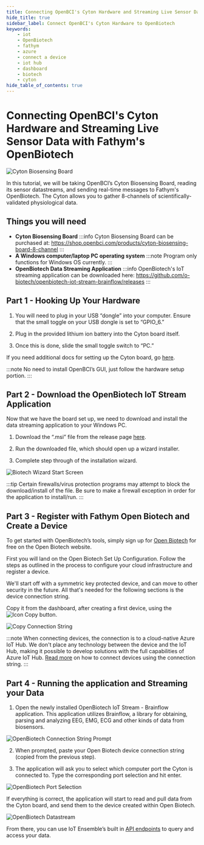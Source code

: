 ```yaml
---
title: Connecting OpenBCI's Cyton Hardware and Streaming Live Sensor Data with OpenBiotech
hide_title: true
sidebar_label: Connect OpenBCI's Cyton Hardware to OpenBiotech
keywords:
    - iot
    - OpenBiotech
    - fathym
    - azure
    - connect a device
    - iot hub
    - dashboard
    - biotech
    - cyton
hide_table_of_contents: true
---
```


# Connecting OpenBCI's Cyton Hardware and Streaming Live Sensor Data with Fathym's OpenBiotech

![Cyton Biosensing Board](https://www.fathym.com/iot/img/cyton_biosensing_board.png)

In this tutorial, we will be taking OpenBCI’s Cyton Biosensing Board, reading its sensor datastreams, and sending real-time messages to Fathym's OpenBiotech. The Cyton allows you to gather 8-channels of scientifically-validated physiological data.

## Things you will need

- **Cyton Biosensing Board** 
:::info
Cyton Biosensing Board can be purchased at: https://shop.openbci.com/products/cyton-biosensing-board-8-channel
:::
- **A Windows computer/laptop PC operating system**
:::note
Program only functions for Windows OS currently. 
:::
- **OpenBiotech Data Streaming Application**
:::info
OpenBiotech's IoT streaming application can be downloaded here: https://github.com/o-biotech/openbiotech-iot-stream-brainflow/releases
:::

## Part 1 - Hooking Up Your Hardware
1. You will need to plug in your USB “dongle” into your computer. Ensure that the small toggle on your USB dongle is set to “GPIO_6.”

2. Plug in the provided lithium ion battery into the Cyton board itself. 

3. Once this is done, slide the small toggle switch to “PC.”

If you need additional docs for setting up the Cyton board, go [here](https://docs.openbci.com/GettingStarted/Boards/CytonGS/).

:::note 
No need to install OpenBCI’s GUI, just follow the hardware setup portion.
:::

## Part 2 - Download the OpenBiotech IoT Stream Application

Now that we have the board set up, we need to download and install the data streaming application to your Windows PC. 

1. Download the “.msi” file from the release page [here](https://github.com/o-biotech/openbiotech-iot-stream-brainflow/releases).

2. Run the downloaded file, which should open up a wizard installer.

3. Complete step through of the installation wizard.

![Biotech Wizard Start Screen](https://www.fathym.com/iot/img/startscreen_biotech_wizard_installer.png)

:::tip
Certain firewalls/virus protection programs may attempt to block the download/install of the file. Be sure to make a firewall exception in order for the application to install/run.
:::

## Part 3 - Register with Fathym Open Biotech and Create a Device

To get started with OpenBiotech’s tools, simply sign up for [Open Biotech](https://dashboard.openbiotech.co/) for free on the Open Biotech website. 

First you will land on the Open Biotech Set Up Configuration. Follow the steps as outlined in the process to configure your cloud infrastructure and register a device. 

We'll start off with a symmetric key protected device, and can move to other security in the future.  All that's needed for the following sections is the device connection string.  

Copy it from the dashboard, after creating a first device, using the ![Icon Copy](https://www.fathym.com/iot/img/screenshots/bt_copy_button.png) button.

![Copy Connection String](https://www.fathym.com/iot/img/screenshots/biotech_device_connection_string_dark.png)

:::note
When connecting devices, the connection is to a cloud-native Azure IoT Hub.  We don't place any technology between the device and the IoT Hub, making it possible to develop solutions with the full capabilities of Azure IoT Hub.  [Read more](https://docs.microsoft.com/en-us/azure/iot-hub/quickstart-send-telemetry-cli) on how to connect devices using the connection string.
:::

## Part 4 - Running the application and Streaming your Data

1. Open the newly installed OpenBiotech IoT Stream - Brainflow application. This application utilizes Brainflow, a library for obtaining, parsing and analyzing EEG, EMG, ECG and other kinds of data from biosensors. 

![OpenBiotech Connection String Prompt](https://www.fathym.com/iot/img/brainflow_connection_string_prompt.png)

2. When prompted, paste your Open Biotech device connection string (copied from the previous step).

3. The application will ask you to select which computer port the Cyton is connected to. Type the corresponding port selection and hit enter.

![OpenBiotech Port Selection](https://www.fathym.com/iot/img/brainflow_port_selection.png)

If everything is correct, the application will start to read and pull data from the Cyton board, and send them to the device created within Open Biotech.

![OpenBiotech Datastream](https://www.fathym.com/iot/img/brainflow_datastream.png)

From there, you can use IoT Ensemble’s built in [API endpoints](https://www.openbiotech.co/docs/integrations/connecting-downstream) to query and access your data.
